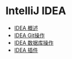 # IntelliJ IDEA

- [IDEA 概述](Overview.md)
- [IDEA Git操作](Git.md)
- [IDEA 数据库操作](Databases.md)
- [IDEA 插件](Plugins/index.md)
